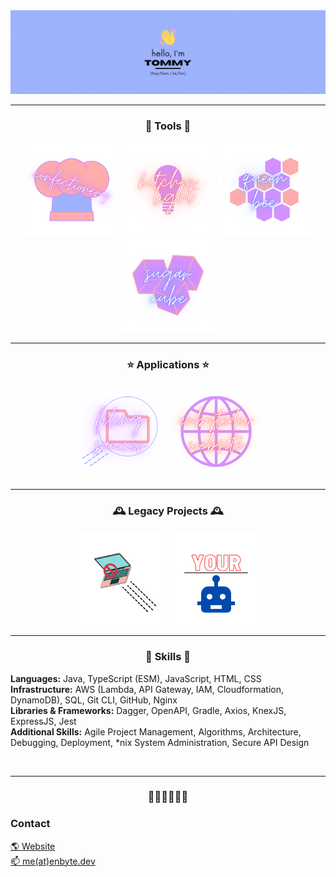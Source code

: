 <img src="./assets/banner.gif">

<hr>

<h3 align="center">🔨 Tools 🔨</h3>
<div align="center">  
  <a href="https://www.npmjs.com/package/confectionery"><img src="https://raw.githubusercontent.com/enbytedev/enbytedev/main/assets/projects/confectionery.png" height="150px" /></a>
  <a href="https://www.npmjs.com/package/kitchenlight"><img src="https://raw.githubusercontent.com/enbytedev/enbytedev/main/assets/projects/kitchenlight.png" height="150px" /></a>
  <a href="https://www.npmjs.com/package/queenbee"><img src="https://raw.githubusercontent.com/enbytedev/enbytedev/main/assets/projects/queenbee.png" height="150px" /></a>
  <a href="https://www.npmjs.com/package/sugarcube"><img src="https://raw.githubusercontent.com/enbytedev/enbytedev/main/assets/projects/sugarcube.png" height="150px" /></a>
  </div>
</div>
<hr>
<h3 align="center">⭐️ Applications ⭐️</h3>
<div align="center">  
  <a href="https://github.com/enbytedev/Filing-Saucer"><img src="https://raw.githubusercontent.com/enbytedev/enbytedev/main/assets/projects/filingsaucer.png" height="150px" /></a>
  <a href="https://github.com/enbytedev/enbytedev-website"><img src="https://raw.githubusercontent.com/enbytedev/enbytedev/main/assets/projects/website.png" height="150px" /></a>
</div>
<hr>
<h3 align="center">🕰 Legacy Projects 🕰</h3>
<div align="center">  
  <a href="https://github.com/enbytedev/Anti-Airborne"><img src="https://raw.githubusercontent.com/enbytedev/enbytedev/main/assets/projects/antiairborne-legacy.png" height="150px" /></a>
  <a href="https://github.com/enbytedev/YourBot"><img src="https://raw.githubusercontent.com/enbytedev/enbytedev/main/assets/projects/yourbot.png" height="150px" /></a>
</div>
<hr>
<h3 align="center"><b>🤔 Skills 🤔</b></h3>
  <div align="left">
    <a><p>
    <b>Languages:</b> Java, TypeScript (ESM), JavaScript, HTML, CSS <br>
    <b>Infrastructure:</b> AWS (Lambda, API Gateway, IAM, Cloudformation, DynamoDB), SQL, Git CLI, GitHub, Nginx <br>
    <b>Libraries & Frameworks:</b> Dagger, OpenAPI, Gradle, Axios, KnexJS, ExpressJS, Jest <br>
    <b>Additional Skills:</b> Agile Project Management, Algorithms, Architecture, Debugging, Deployment, *nix System Administration, Secure API Design <br>
    </p></a>
  </div>
<br>
<hr>
<h3 align="center"><b>🏳️‍🌈🏳️‍⚧️🇺🇦</b></h3>
<h3>Contact</h3>
<a href="https://enbyte.dev/">🌎 Website</a><br>
<a href="mailto:me@enbyte.dev">📫 me(at)enbyte.dev</a>
